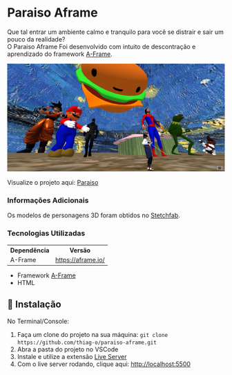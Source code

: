 # Paraiso Aframe

Que tal entrar um ambiente calmo e tranquilo para você se distrair e sair um pouco da realidade? <br/>
O Paraiso Aframe Foi desenvolvido com intuito de descontração e aprendizado do framework [A-Frame](https://aframe.io/).

<img src=".github/paraiso.png" target="_blank" />

Visualize o projeto aqui: [Paraiso](https://aframe-treino.vercel.app/)

### Informações Adicionais

Os modelos de personagens 3D foram obtidos no [Stetchfab](https://sketchfab.com/3d-models).

### Tecnologias Utilizadas

<table>
<tr>
	<th>Dependência</th>
	<th>Versão</th>

</tr>
<tr>
    <td>A-Frame</td>
    <td><a href="https://aframe.io/">https://aframe.io/</a></td>
</tr>
</table>

- Framework [A-Frame](https://aframe.io/)
- HTML

## 🚀 Instalação

No Terminal/Console:

<ol>
	<li>Faça um clone do projeto na sua máquina: <code>git clone https://github.com/thiag-o/paraiso-aframe.git</code></li>
	<li>Abra a pasta do projeto no VSCode</li> 
	<li>Instale e utilize a extensão <a href="https://marketplace.visualstudio.com/items?itemName=ritwickdey.LiveServer">Live Server</a>  </li>
	<li>Com o live server rodando, clique aqui: <a href="http://localhost:5500">http://localhost:5500</a></li>
</ol>
